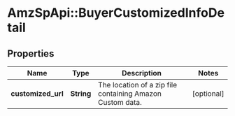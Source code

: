 # AmzSpApi::BuyerCustomizedInfoDetail

## Properties
Name | Type | Description | Notes
------------ | ------------- | ------------- | -------------
**customized_url** | **String** | The location of a zip file containing Amazon Custom data. | [optional] 

